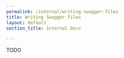 ```yaml
---
permalink: /internal/writing-swagger-files
title: Writing Swagger Files
layout: default
section_title: Internal Docs

---
```


TODO
